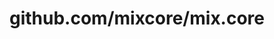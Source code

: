 ---
layout: post
title: github.com/mixcore/mix.core
categories: link
tags: [انگلیسی, برنامه‌نویسی]
---